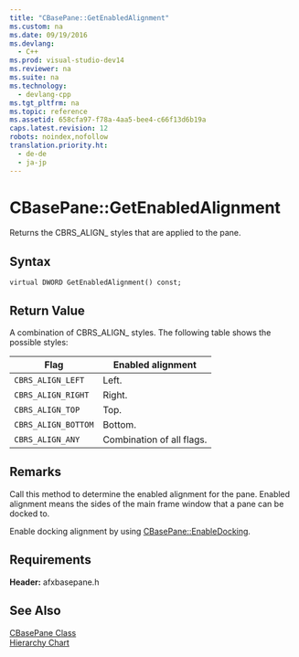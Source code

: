 ```yaml
---
title: "CBasePane::GetEnabledAlignment"
ms.custom: na
ms.date: 09/19/2016
ms.devlang: 
  - C++
ms.prod: visual-studio-dev14
ms.reviewer: na
ms.suite: na
ms.technology: 
  - devlang-cpp
ms.tgt_pltfrm: na
ms.topic: reference
ms.assetid: 658cfa97-f78a-4aa5-bee4-c66f13d6b19a
caps.latest.revision: 12
robots: noindex,nofollow
translation.priority.ht: 
  - de-de
  - ja-jp
---
```

# CBasePane::GetEnabledAlignment
Returns the CBRS_ALIGN_ styles that are applied to the pane.  
  
## Syntax  
  
```  
virtual DWORD GetEnabledAlignment() const;  
```  
  
## Return Value  
 A combination of CBRS_ALIGN_ styles. The following table shows the possible styles:  
  
|Flag|Enabled alignment|  
|----------|-----------------------|  
|`CBRS_ALIGN_LEFT`|Left.|  
|`CBRS_ALIGN_RIGHT`|Right.|  
|`CBRS_ALIGN_TOP`|Top.|  
|`CBRS_ALIGN_BOTTOM`|Bottom.|  
|`CBRS_ALIGN_ANY`|Combination of all flags.|  
  
## Remarks  
 Call this method to determine the enabled alignment for the pane. Enabled alignment means the sides of the main frame window that a pane can be docked to.  
  
 Enable docking alignment by using [CBasePane::EnableDocking](../vs140/CBasePane--EnableDocking.md).  
  
## Requirements  
 **Header:** afxbasepane.h  
  
## See Also  
 [CBasePane Class](../vs140/CBasePane-Class.md)   
 [Hierarchy Chart](../vs140/Hierarchy-Chart.md)